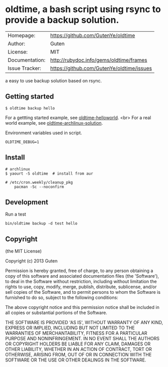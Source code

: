 oldtime, a bash script using rsync to provide a backup solution.
================================

|                |                                           |
|----------------|------------------------------------------ |
| Homepage:      | https://github.com/GutenYe/oldtime        |
| Author:	       | Guten                                     |
| License:       | MIT                                       |
| Documentation: | http://rubydoc.info/gems/oldtime/frames   |
| Issue Tracker: | https://github.com/GutenYe/oldtime/issues |

a easy to use backup solution based on rsync.

Getting started
---------------

	$ oldtime backup hello
	
For a gettting started example, see [oldtime-helloworld](https://github.com/GutenYe/oldtime-helloworld). <br\>
For a real world example, see [oldtime-archlinux-solution](https://github.com/GutenYe/oldtime-archlinux-solution).

Environment variables used in script.

	OLDTIME_DEBUG=1

Install
-------

	# archlinux
	$ yaourt -S oldtime  # install from aur 

	# /etc/cron.weekly/cleanup_pkg
		pacman -Sc --noconfirm

Development
----------

Run a test

	bin/oldtime backup -d test hello

Copyright
---------

(the MIT License)

Copyright (c) 2013 Guten

Permission is hereby granted, free of charge, to any person obtaining a copy of this software and associated documentation files (the 'Software'), to deal in the Software without restriction, including without limitation the rights to use, copy, modify, merge, publish, distribute, sublicense, and/or sell copies of the Software, and to permit persons to whom the Software is furnished to do so, subject to the following conditions:

The above copyright notice and this permission notice shall be included in all copies or substantial portions of the Software.

THE SOFTWARE IS PROVIDED 'AS IS', WITHOUT WARRANTY OF ANY KIND, EXPRESS OR IMPLIED, INCLUDING BUT NOT LIMITED TO THE WARRANTIES OF MERCHANTABILITY, FITNESS FOR A PARTICULAR PURPOSE AND NONINFRINGEMENT.  IN NO EVENT SHALL THE AUTHORS OR COPYRIGHT HOLDERS BE LIABLE FOR ANY CLAIM, DAMAGES OR OTHER LIABILITY, WHETHER IN AN ACTION OF CONTRACT, TORT OR OTHERWISE, ARISING FROM, OUT OF OR IN CONNECTION WITH THE SOFTWARE OR THE USE OR OTHER DEALINGS IN THE SOFTWARE.
